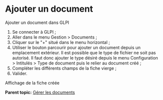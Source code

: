 Ajouter un document
===================

Ajouter un document dans GLPI

1.  Se connecter à GLPI ;
2.  Aller dans le menu Gestion \> Documents ;
3.  Cliquer sur le "+" situé dans le menu horizontal ;
4.  Utiliser le bouton parcourir pour ajouter un document depuis un
    emplacement extérieur. Il est possible que le type de fichier ne
    soit pas autorisé. Il faut donc ajouter le type désiré depuis le
    menu Configuration \> Intitulés \> Type de document puis le relier
    au document créé ;
5.  Compléter les différents champs de la fiche vierge ;
6.  Valider.

Affichage de la fiche créée

**Parent topic:** [Gérer les
documents](../glpi/management_document.html "Les documents sont gérés depuis le menu Gestion > Documents")
